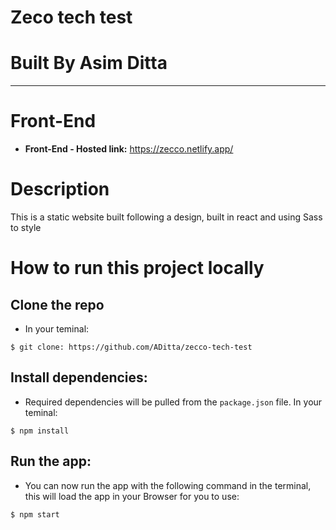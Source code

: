 # **Zeco tech test**

# **Built By Asim Ditta**

---

# Front-End

- **Front-End - Hosted link:** https://zecco.netlify.app/

# Description

This is a static website built following a design, built in react and using Sass to style

# How to run this project locally

## Clone the repo

- In your teminal:

```
$ git clone: https://github.com/ADitta/zecco-tech-test
```

## Install dependencies:

- Required dependencies will be pulled from the `package.json` file. In your teminal:

```
$ npm install
```

## Run the app:

- You can now run the app with the following command in the terminal, this will load the app in your Browser for you to use:

```
$ npm start
```
